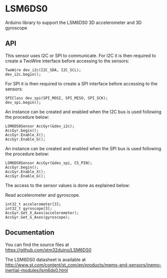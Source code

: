 # LSM6DS0
Arduino library to support the LSM6DS0 3D accelerometer and 3D gyroscope

## API

This sensor uses I2C or SPI to communicate.
For I2C it is then required to create a TwoWire interface before accessing to the sensors:  

    TwoWire dev_i2c(I2C_SDA, I2C_SCL);  
    dev_i2c.begin();

For SPI it is then required to create a SPI interface before accessing to the sensors:  

    SPIClass dev_spi(SPI_MOSI, SPI_MISO, SPI_SCK);  
    dev_spi.begin();

An instance can be created and enabled when the I2C bus is used following the procedure below:  

    LSM6DS0Sensor AccGyr(&dev_i2c);
    AccGyr.begin();
    AccGyr.Enable_X();  
    AccGyr.Enable_G();

An instance can be created and enabled when the SPI bus is used following the procedure below:  

    LSM6DS0Sensor AccGyr(&dev_spi, CS_PIN);
    AccGyr.begin();	
    AccGyr.Enable_X();  
    AccGyr.Enable_G();

The access to the sensor values is done as explained below:  

  Read accelerometer and gyroscope.

    int32_t accelerometer[3];
    int32_t gyroscope[3];
    AccGyr.Get_X_Axes(accelerometer);  
    AccGyr.Get_G_Axes(gyroscope);  

## Documentation

You can find the source files at  
https://github.com/stm32duino/LSM6DS0

The LSM6DS0 datasheet is available at  
http://www.st.com/content/st_com/en/products/mems-and-sensors/inemo-inertial-modules/lsm6ds0.html
